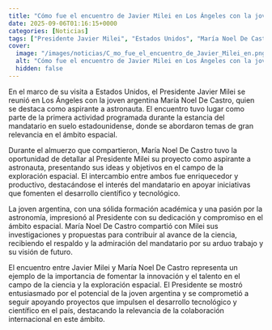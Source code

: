 ```yaml
---
title: "Cómo fue el encuentro de Javier Milei en Los Ángeles con la joven argentina aspirante a astronauta"
date: 2025-09-06T01:16:15+0000
categories: [Noticias]
tags: ["Presidente Javier Milei", "Estados Unidos", "María Noel De Castro", "astronauta", "exploración espacial", "ciencia", "tecnología", "desarrollo tecnológico."]
cover:
  image: "/images/noticias/C_mo_fue_el_encuentro_de_Javier_Milei_en.png"
  alt: "Cómo fue el encuentro de Javier Milei en Los Ángeles con la joven argentina aspirante a astronauta"
  hidden: false
---
```


En el marco de su visita a Estados Unidos, el Presidente Javier Milei se reunió en Los Ángeles con la joven argentina María Noel De Castro, quien se destaca como aspirante a astronauta. El encuentro tuvo lugar como parte de la primera actividad programada durante la estancia del mandatario en suelo estadounidense, donde se abordaron temas de gran relevancia en el ámbito espacial.

Durante el almuerzo que compartieron, María Noel De Castro tuvo la oportunidad de detallar al Presidente Milei su proyecto como aspirante a astronauta, presentando sus ideas y objetivos en el campo de la exploración espacial. El intercambio entre ambos fue enriquecedor y productivo, destacándose el interés del mandatario en apoyar iniciativas que fomenten el desarrollo científico y tecnológico.

La joven argentina, con una sólida formación académica y una pasión por la astronomía, impresionó al Presidente con su dedicación y compromiso en el ámbito espacial. María Noel De Castro compartió con Milei sus investigaciones y propuestas para contribuir al avance de la ciencia, recibiendo el respaldo y la admiración del mandatario por su arduo trabajo y su visión de futuro.

El encuentro entre Javier Milei y María Noel De Castro representa un ejemplo de la importancia de fomentar la innovación y el talento en el campo de la ciencia y la exploración espacial. El Presidente se mostró entusiasmado por el potencial de la joven argentina y se comprometió a seguir apoyando proyectos que impulsen el desarrollo tecnológico y científico en el país, destacando la relevancia de la colaboración internacional en este ámbito.
